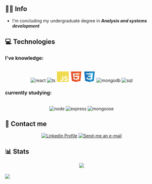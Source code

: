 ## 👨‍💻 Info
-  I'm concluding my undergraduate degree in ***Analysis and systems development***

## 💻 Technologies
### I've knowledge:
<div style="display: inline_block" align="center"><br>
  <img alt="react" title="React" height="35" width="40" src="https://cdn.jsdelivr.net/gh/devicons/devicon/icons/react/react-original.svg">
  <img alt="ts" title="TypeScript" height="35" width="40" src="https://cdn.jsdelivr.net/gh/devicons/devicon/icons/typescript/typescript-original.svg">
  <img alt="js" title="JavaScript" height="35" width="40" src="https://raw.githubusercontent.com/devicons/devicon/master/icons/javascript/javascript-plain.svg">
  
  <img alt="html" title="HTML" height="35" width="40" src="https://raw.githubusercontent.com/devicons/devicon/master/icons/html5/html5-original.svg">
  <img alt="css" title="CSS" height="35" width="40" src="https://raw.githubusercontent.com/devicons/devicon/master/icons/css3/css3-original.svg">
  
  <img alt="mongodb" title="MongoDb" heigh="35" width="40" src="https://cdn.jsdelivr.net/gh/devicons/devicon@latest/icons/mongodb/mongodb-plain.svg"/>
  <img alt="sql" title="MySql" height="35" width="40" src="https://cdn.jsdelivr.net/gh/devicons/devicon/icons/mysql/mysql-original.svg">
</div>

### currently studying:
<div style="display: inline_block" align="center"><br>
  <img alt="node" title="Node.js" height="35" width="40" src="https://cdn.jsdelivr.net/gh/devicons/devicon/icons/nodejs/nodejs-original.svg">
  <img alt="express" title="Express" height="35" width="40" src="https://cdn.jsdelivr.net/gh/devicons/devicon@latest/icons/express/express-original.svg">
  <img alt="mongoose" title="Mongoose" height="35" width="40" src="https://cdn.jsdelivr.net/gh/devicons/devicon@latest/icons/mongoose/mongoose-original.svg" />
</div>
 
## 👾 Contact me
<div align=center> 
  <a href="https://www.linkedin.com/in/gustavochimel" target="_blank"><img title="Linkedin Profile" src="https://img.shields.io/badge/-LinkedIn-%230077B5?style=for-the-badge&logo=linkedin&logoColor=white" target="_blank"></a> 
  <a href = "mailto:gustdeveloper@gmail.com"><img title="Send-me an e-mail"src="https://img.shields.io/badge/-Gmail-%23333?style=for-the-badge&logo=gmail&logoColor=white" target="_blank"></a>
</div>

## 📊 Stats
<p align="center">
  <img height="200em" src="https://github-readme-stats-sigma-five.vercel.app/api?username=GChimel&theme=prussian&show_icons=true&include_all_commits=true" />
</p>

<p height='25em'>
  <img height="25em" src="https://img.shields.io/github/stars/GChimel?style=social" align = "center"/>
</p>
